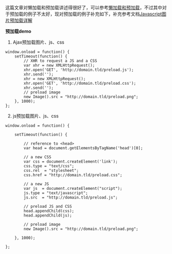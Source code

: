 这篇文章对懒加载和预加载讲述得很好了，可以参考[懒加载和预加载](https://github.com/ljianshu/Blog/issues/8)，不过其中对于预加载的例子不太好，现对预加载的例子补充如下，补充参考文档[Javascript图片预加载详解](https://www.cnblogs.com/v10258/p/3376455.html)

**预加载demo**
1. Ajax预加载图片、js、css
```
window.onload = function() {
    setTimeout(function() {
        // XHR to request a JS and a CSS
        var xhr = new XMLHttpRequest();
        xhr.open('GET', 'http://domain.tld/preload.js');
        xhr.send('');
        xhr = new XMLHttpRequest();
        xhr.open('GET', 'http://domain.tld/preload.css');
        xhr.send('');
        // preload image
        new Image().src = "http://domain.tld/preload.png";
    }, 1000);
};
```
2. js预加载图片、js、css
```
window.onload = function() {
 
    setTimeout(function() {
 
        // reference to <head>
        var head = document.getElementsByTagName('head')[0];
 
        // a new CSS
        var css = document.createElement('link');
        css.type = "text/css";
        css.rel  = "stylesheet";
        css.href = "http://domain.tld/preload.css";
 
        // a new JS
        var js  = document.createElement("script");
        js.type = "text/javascript";
        js.src  = "http://domain.tld/preload.js";
 
        // preload JS and CSS
        head.appendChild(css);
        head.appendChild(js);
 
        // preload image
        new Image().src = "http://domain.tld/preload.png";
 
    }, 1000);
 
};
```